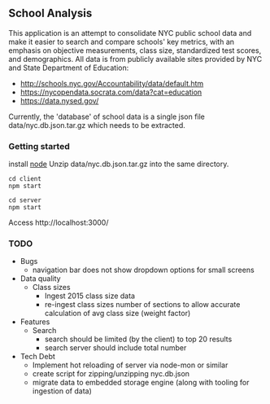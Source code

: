 ## School Analysis
This application is an attempt to consolidate NYC public school data and 
make it easier to search and compare schools' key metrics, with an emphasis
on objective measurements, class size, standardized test scores, and demographics. 
All data is from publicly available sites provided by NYC and State 
Department of Education:

* http://schools.nyc.gov/Accountability/data/default.htm
* https://nycopendata.socrata.com/data?cat=education
* https://data.nysed.gov/

Currently, the 'database' of school data is a single json file data/nyc.db.json.tar.gz which needs to be extracted. 

### Getting started
install [node](https://nodejs.org/en/download/)
Unzip data/nyc.db.json.tar.gz into the same directory.

```
cd client 
npm start

cd server 
npm start
```

Access http://localhost:3000/

### TODO
* Bugs
    * navigation bar does not show dropdown options for small screens    
* Data quality
    * Class sizes
        * Ingest 2015 class size data
        * re-ingest class sizes number of sections to allow accurate calculation of avg class size (weight factor)
* Features
    * Search
        * search should be limited (by the client) to top 20 results
        * search server should include total number
* Tech Debt
    * Implement hot reloading of server via node-mon or similar
    * create script for zipping/unzipping nyc.db.json
    * migrate data to embedded storage engine (along with tooling for ingestion of data)

